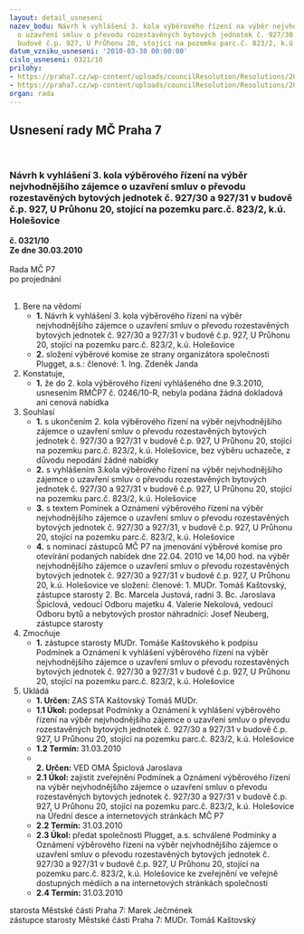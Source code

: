 ```yaml
---
layout: detail_usneseni
nazev_bodu: Návrh k vyhlášení 3. kola výběrového řízení na výběr nejvhodnějšího zájemce
  o uzavření smluv o převodu rozestavěných bytových jednotek č. 927/30 a 927/31 v
  budově č.p. 927, U Průhonu 20, stojící na pozemku parc.č. 823/2, k.ú. Holešovice
datum_vzniku_usneseni: '2010-03-30 00:00:00'
cislo_usneseni: 0321/10
prilohy:
- https://praha7.cz/wp-content/uploads/councilResolution/Resolutions/20591/15-10-podm%c3%adnky_u_pr%c5%afhonu_20.doc
- https://praha7.cz/wp-content/uploads/councilResolution/Resolutions/20591/15-10-oznameni_vr_u_pruhonu_20.doc
organ: rada
---
```

<div id="ucUsn_pList" class="usn">
	<span><h2>Usnesení rady MČ Praha 7 </h2>
<br></span><div class="standBody">
<span><h3>Návrh k vyhlášení 3. kola výběrového řízení na výběr nejvhodnějšího zájemce o uzavření smluv o převodu rozestavěných bytových jednotek č. 927/30 a 927/31 v budově č.p. 927, U Průhonu 20, stojící na pozemku parc.č. 823/2, k.ú. Holešovice</h3></span><div class="center">
		<strong>č. 0321/10</strong><br>
	</div>
<div class="center">
		<strong>Ze dne 30.03.2010</strong><br><br>
	</div>Rada MČ P7<br> po projednání<br><br><ol>
<li>Bere na vědomí<ul>
<li>
<strong>1.</strong> Návrh k vyhlášení 3. kola výběrového řízení na výběr nejvhodnějšího zájemce o uzavření smluv o převodu rozestavěných bytových jednotek č. 927/30 a 927/31 v budově č.p. 927, U Průhonu 20, stojící na pozemku parc.č. 823/2, k.ú. Holešovice</li>
<li>
<strong>2.</strong> složení výběrové komise ze strany organizátora společnosti Plugget, a.s.:   členové:                                                                                                                          1.  Ing. Zdeněk Janda</li>
</ul>
</li>
<li>Konstatuje,<ul><li>
<strong>1.</strong> že do 2. kola výběrového řízení vyhlášeného dne 9.3.2010, usnesením RMČP7 č. 0246/10-R, nebyla podána žádná dokladová ani cenová nabídka</li></ul>
</li>
<li>Souhlasí<ul>
<li>
<strong>1.</strong> s ukončením 2. kola výběrového řízení  na výběr nejvhodnějšího zájemce o uzavření smluv o převodu rozestavěných bytových jednotek č. 927/30 a 927/31 v budově č.p. 927, U Průhonu 20, stojící na pozemku parc.č. 823/2, k.ú. Holešovice, bez výběru uchazeče, z důvodu nepodání žádné nabídky</li>
<li>
<strong>2.</strong> s vyhlášením 3.kola výběrového řízení na výběr nejvhodnějšího zájemce o uzavření smluv o převodu rozestavěných bytových jednotek č. 927/30 a 927/31 v budově č.p. 927, U Průhonu 20, stojící na pozemku parc.č. 823/2, k.ú. Holešovice</li>
<li>
<strong>3.</strong> s textem Pomínek a Oznámení výběrového řízení na výběr nejvhodnějšího zájemce o uzavření smluv o převodu rozestavěných bytových jednotek č. 927/30 a 927/31, v budově č.p. 927, U Průhonu 20, stojící na pozemku parc.č. 823/2, k.ú. Holešovice</li>
<li>
<strong>4.</strong> s nominací zástupců MČ P7 na jmenování výběrové komise pro otevírání podaných nabídek dne 22.04. 2010  ve 14,00 hod. na výběr nejvhodnějšího zájemce o uzavření smluv o převodu rozestavěných bytových jednotek č. 927/30 a 927/31 v budově č.p. 927, U Průhonu 20, k.ú. Holešovice ve složení:                      členové:                                                                                                                      1. MUDr. Tomáš Kaštovský, zástupce starosty                                                          2. Bc. Marcela Justová, radní                                                                                     3. Bc. Jaroslava Špiclová, vedoucí Odboru majetku                                                4. Valerie Nekolová, vedoucí Odboru bytů a nebytových prostor                                                                náhradníci:   Josef Neuberg, zástupce starosty    </li>
</ul>
</li>
<li>Zmocňuje<ul><li>
<strong>1.</strong> zástupce starosty MUDr. Tomáše Kaštovského k podpisu Podmínek a Oznámení k vyhlášení výběrového řízení na výběr nejvhodnějšího zájemce o uzavření smluv o převodu rozestavěných bytových jednotek č. 927/30 a 927/31 v budově č.p. 927, U Průhonu 20, stojící na pozemku parc.č. 823/2, k.ú. Holešovice       </li></ul>
</li>
<li>Ukládá<ul>
<li>
<strong>1. Určen: </strong>ZAS STA Kaštovský Tomáš MUDr.</li>
<li>
<strong>1.1 Úkol: </strong>podepsat Podmínky a Oznámení k vyhlášení výběrového řízení na výběr nejvhodnějšího zájemce o uzavření smluv o převodu rozestavěných bytových jednotek č. 927/30 a 927/31 v budově č.p. 927, U Průhonu 20, stojící na pozemku parc.č. 823/2, k.ú. Holešovice</li>
<li>
<strong>1.2 Termín: </strong>31.03.2010</li>
<li>
<strong><br>2. Určen: </strong>VED OMA Špiclová Jaroslava</li>
<li>
<strong>2.1 Úkol: </strong>zajistit zveřejnění Podmínek a Oznámení výběrového řízení na výběr nejvhodnějšího zájemce o uzavření smluv o převodu rozestavěných bytových jednotek č. 927/30 a 927/31 v budově č.p. 927, U Průhonu 20, stojící na pozemku parc.č. 823/2, k.ú. Holešovice na Úřední desce a internetových stránkách MČ P7</li>
<li>
<strong>2.2 Termín: </strong>31.03.2010</li>
<li>
<strong>2.3 Úkol: </strong>předat společnosti Plugget, a.s. schválené Podmínky a Oznámení  výběrového řízení na výběr nejvhodnějšího zájemce o uzavření smluv o převodu rozestavěných bytových jednotek č. 927/30 a 927/31 v budově č.p. 927, U Průhonu 20, stojící na pozemku parc.č. 823/2, k.ú. Holešovice ke zveřejnění ve veřejně dostupných médiích a na internetových stránkách společnosti</li>
<li>
<strong>2.4 Termín: </strong>31.03.2010</li>
</ul>
</li>
</ol>starosta Městské části Praha 7: Marek Ječmének<br>zástupce starosty Městské části Praha 7: MUDr. Tomáš Kaštovský 
</div>
</div>